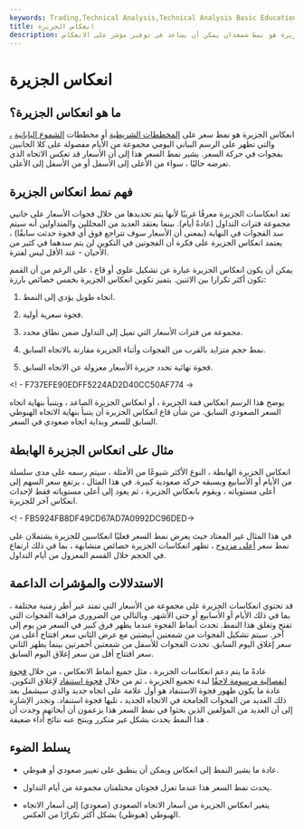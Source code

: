 ```yaml
---
keywords: Trading,Technical Analysis,Technical Analysis Basic Education
title: انعكاس الجزيرة
description: انعكاس الجزيرة هو نمط شمعدان يمكن أن يساعد في توفير مؤشر على الانعكاس.
---
```


# انعكاس الجزيرة
## ما هو انعكاس الجزيرة؟

انعكاس الجزيرة هو نمط سعر على [المخططات الشريطية](/barchart) أو مخططات [الشموع اليابانية](/candlestick) [،](/candlestick) والتي تظهر على الرسم البياني اليومي مجموعة من الأيام مفصولة على كلا الجانبين بفجوات في حركة السعر. يشير نمط السعر هذا إلى أن الأسعار قد تعكس الاتجاه الذي تعرضه حاليًا ، سواء من الأعلى إلى الأسفل أو من الأسفل إلى الأعلى.

## فهم نمط انعكاس الجزيرة

تعد انعكاسات الجزيرة معرفًا غريبًا لأنها يتم تحديدها من خلال فجوات الأسعار على جانبي مجموعة فترات التداول (عادةً أيام). بينما يعتقد العديد من المحللين والمتداولين أنه سيتم سد الفجوات في النهاية (بمعنى أن الأسعار سوف تتراجع فوق أي فجوة حدثت سابقًا) ، يعتمد انعكاس الجزيرة على فكرة أن الفجوتين في التكوين لن يتم سدهما في كثير من الأحيان - عند الأقل ليس لفترة.

يمكن أن يكون انعكاس الجزيرة عبارة عن تشكيل علوي أو قاع ، على الرغم من أن القمم تكون أكثر تكرارا بين الاثنين. يتميز تكوين انعكاس الجزيرة بخمس خصائص بارزة:

1. اتجاه طويل يؤدي إلى النمط.

1. فجوة سعرية أولية.

1. مجموعة من فترات الأسعار التي تميل إلى التداول ضمن نطاق محدد.

1. نمط حجم متزايد بالقرب من الفجوات وأثناء الجزيرة مقارنة بالاتجاه السابق.

1. فجوة نهائية تحدد جزيرة الأسعار معزولة عن الاتجاه السابق.

<! - F737EFE90EDFF5224AD2D40CC50AF774 ->

يوضح هذا الرسم انعكاس قمة الجزيرة ، أو انعكاس الجزيرة الصاعد ، ويتنبأ بنهاية اتجاه السعر الصعودي السابق. من شأن قاع انعكاس الجزيرة أن يتنبأ بنهاية الاتجاه الهبوطي السابق للسعر وبداية اتجاه صعودي في السعر.

## مثال على انعكاس الجزيرة الهابطة

انعكاس الجزيرة الهابطة ، النوع الأكثر شيوعًا من الأمثلة ، سيتم رسمه على مدى سلسلة من الأيام أو الأسابيع ويسبقه حركة صعودية كبيرة. في هذا المثال ، يرتفع سعر السهم إلى أعلى مستوياته ، ويقوم بانعكاس الجزيرة ، ثم يعود إلى أعلى مستوياته فقط لإحداث انعكاس آخر للجزيرة.

<! - FB5924FB8DF49CD67AD7A0992DC96DED->

في هذا المثال غير المعتاد حيث يعرض نمط السعر فعليًا انعكاسين للجزيرة يشتملان على نمط سعر [أعلى مزدوج](/doubletop) ، تظهر انعكاسات الجزيرة خصائص متشابهة ، بما في ذلك ارتفاع في الحجم خلال القسم المعزول من أيام التداول.

## الاستدلالات والمؤشرات الداعمة

قد تحتوي انعكاسات الجزيرة على مجموعة من الأسعار التي تمتد عبر أطر زمنية مختلفة ، بما في ذلك الأيام أو الأسابيع أو حتى الأشهر. وبالتالي من الضروري مراقبة الفجوات التي تفتح وتغلق هذا النمط. تحدث أنماط الفجوة عندما يظهر فرق كبير في السعر من يوم إلى آخر. سيتم تشكيل الفجوات من شمعتين أبيضتين مع عرض الثاني سعر افتتاح أعلى من سعر إغلاق اليوم السابق. تحدث الفجوات للأسفل من شمعتين أحمرتين بينما يظهر الثاني سعر افتتاح أقل من سعر إغلاق اليوم السابق.

عادةً ما يتم دعم انعكاسات الجزيرة ، مثل جميع أنماط الانعكاس ، من خلال [فجوة انفصالية مرسومة لاحقًا](/breakawaygap) لبدء تجميع الجزيرة ، ثم من خلال [فجوة استنفاد](/exhaustiongap) لإغلاق التكوين. عادة ما يكون ظهور فجوة الاستنفاد هو أول علامة على اتجاه جديد والذي سيشمل بعد ذلك العديد من الفجوات الجامحة في الاتجاه الجديد ، تليها فجوة استنفاد. وتجدر الإشارة إلى أن العديد من المؤلفين الذين بحثوا في نمط السعر هذا يزعمون أن أبحاثهم وجدت أن هذا النمط يحدث بشكل غير متكرر وينتج عنه نتائج أداء ضعيفة .

## يسلط الضوء

- عادة ما يشير النمط إلى انعكاس ويمكن أن ينطبق على تغيير صعودي أو هبوطي.

- يحدث نمط السعر هذا عندما تعزل فجوتان مختلفتان مجموعة من أيام التداول.

- يتغير انعكاس الجزيرة من أسعار الاتجاه الصعودي (صعودي) إلى أسعار الاتجاه الهبوطي (هبوطي) بشكل أكثر تكرارًا من العكس.

